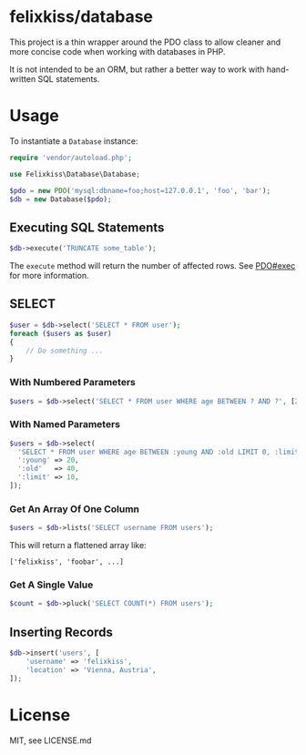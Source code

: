 # felixkiss/database

This project is a thin wrapper around the PDO class to allow cleaner and more
concise code when working with databases in PHP.

It is not intended to be an ORM, but rather a better way to work with
hand-written SQL statements.

# Usage

To instantiate a `Database` instance:

```php
require 'vendor/autoload.php';

use Felixkiss\Database\Database;

$pdo = new PDO('mysql:dbname=foo;host=127.0.0.1', 'foo', 'bar');
$db = new Database($pdo);
```

## Executing SQL Statements

```php
$db->execute('TRUNCATE some_table');
```

The `execute` method will return the number of affected rows. See
[PDO#exec](http://www.php.net/manual/en/pdo.exec.php) for more information.

## SELECT

```php
$user = $db->select('SELECT * FROM user');
foreach ($users as $user)
{
    // Do something ...
}
```

### With Numbered Parameters

```php
$users = $db->select('SELECT * FROM user WHERE age BETWEEN ? AND ?', [20, 40]);
```

### With Named Parameters

```php
$users = $db->select(
  'SELECT * FROM user WHERE age BETWEEN :young AND :old LIMIT 0, :limit', [
  ':young' => 20,
  ':old'   => 40,
  ':limit' => 10,
]);
```

### Get An Array Of One Column

```php
$users = $db->lists('SELECT username FROM users');
```

This will return a flattened array like:

```
['felixkiss', 'foobar', ...]
```

### Get A Single Value

```php
$count = $db->pluck('SELECT COUNT(*) FROM users');
```

## Inserting Records

```php
$db->insert('users', [
    'username' => 'felixkiss',
    'location' => 'Vienna, Austria',
]);
```

# License

MIT, see LICENSE.md
